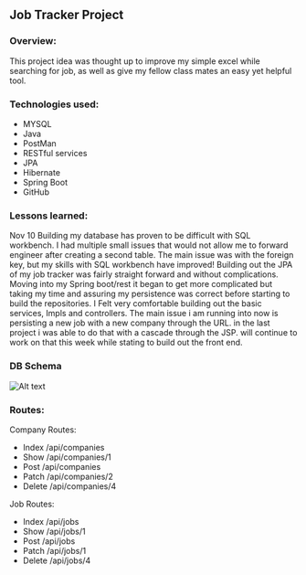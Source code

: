 ## Job Tracker Project

### Overview:
This project idea was thought up to improve my simple excel while searching for job, as well as give my fellow class mates an easy yet helpful tool.

### Technologies used:
* MYSQL
* Java
* PostMan
* RESTful services
* JPA
* Hibernate
* Spring Boot
* GitHub

### Lessons learned:

Nov 10
Building my database has proven to be difficult with SQL workbench. I had multiple small issues that would not allow me to forward engineer after creating a second table. The main issue was with the foreign key, but my skills with SQL workbench have improved! Building out the JPA of my job tracker was fairly straight forward and without complications. Moving into my Spring boot/rest it began to get more complicated but taking my time and assuring my persistence was correct before starting to build the repositories. I Felt very comfortable building out the basic services, Impls and controllers. The main issue i am running into now is persisting a new job with a new company through the URL. in the last project i was able to do that with a cascade through the JSP. will continue to work on that this week while stating to build out the front end.


### DB Schema

![Alt text](SD/Java/EventTracker/DB/jobtrackerschema.jpg?raw=true "Title")


### Routes:
Company Routes:

* Index
/api/companies
* Show
/api/companies/1
* Post
/api/companies
* Patch
/api/companies/2
* Delete
/api/companies/4

Job Routes:

* Index
/api/jobs 
* Show
/api/jobs/1
* Post
/api/jobs
* Patch
/api/jobs/1
* Delete
/api/jobs/4
